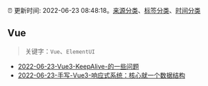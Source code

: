:alarm_clock: 更新时间: 2022-06-23 08:48:18。[来源分类](../README.md)、[标签分类](../TAGS.md)、[时间分类](../TIMELINE.md)

## Vue


> 关键字：`Vue`、`ElementUI`



- [2022-06-23-Vue3-KeepAlive-的一些问题](https://www.v2ex.com/t/861673) 
- [2022-06-23-手写-Vue3-响应式系统：核心就一个数据结构](https://toutiao.io/k/yivgwsm) 